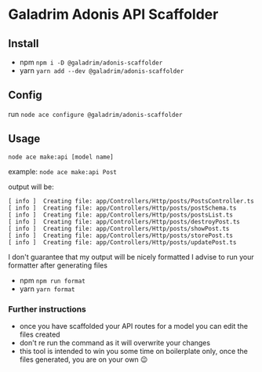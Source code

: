 # Galadrim Adonis API Scaffolder

## Install

- npm `npm i -D @galadrim/adonis-scaffolder`
- yarn `yarn add --dev @galadrim/adonis-scaffolder`

## Config

run `node ace configure @galadrim/adonis-scaffolder`

## Usage

`node ace make:api [model name]`

example: `node ace make:api Post`

output will be:

```
[ info ]  Creating file: app/Controllers/Http/posts/PostsController.ts
[ info ]  Creating file: app/Controllers/Http/posts/postSchema.ts
[ info ]  Creating file: app/Controllers/Http/posts/postsList.ts
[ info ]  Creating file: app/Controllers/Http/posts/destroyPost.ts
[ info ]  Creating file: app/Controllers/Http/posts/showPost.ts
[ info ]  Creating file: app/Controllers/Http/posts/storePost.ts
[ info ]  Creating file: app/Controllers/Http/posts/updatePost.ts
```

I don't guarantee that my output will be nicely formatted
I advise to run your formatter after generating files

- npm `npm run format`
- yarn `yarn format`

### Further instructions

- once you have scaffolded your API routes for a model you can edit the files created
- don't re run the command as it will overwrite your changes
- this tool is intended to win you some time on boilerplate only, once the files generated, you are on your own 😉
